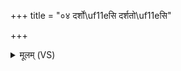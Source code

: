 +++
title = "०४ दर्शो\uf11eसि दर्शतो\uf11eसि"

+++
<details><summary>मूलम् (VS)</summary>

द॒र्शो᳡सि॑ दर्श॒तो᳡सि॒ सम॑ग्रोऽसि॒ सम॑न्तः।  
सम॑ग्रः॒ सम॑न्तो भूयासं॒ गोभि॒रश्वैः॑ प्र॒जया॑ प॒शुभि॑र्गृ॒हैर्धने॑न ॥
</details>